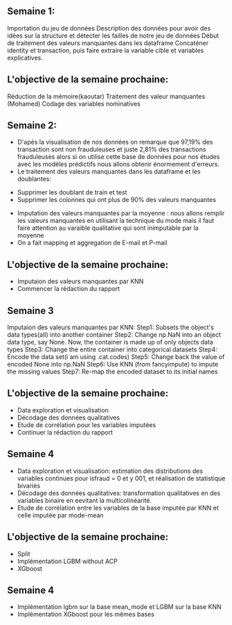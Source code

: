 ## Semaine 1:
Importation du jeu de données
Description des données pour avoir des idées sur la structure et détecter les failles de notre jeu de données
Début de traitement des valeurs manquantes dans les dataframe
Concaténer identity et transaction, puis faire extraire la variable cible et variables explicatives.

## L'objective de la semaine prochaine:
Réduction de la mémoire(kaoutar)
Traitement des valeur manquantes (Mohamed)
Codage des variables nominatives

## Semaine 2:
- D'apès la visualisation de nos données on remarque que 97,19% des transaction sont non frauduleuses et juste 2,81% des transactions frauduleuses alors si on utilise cette base de données pour nos études avec les modèles prédictifs nous allons obtenir énormement d'erreurs.
- Le traitement des valeurs manquantes dans les dataframe et les doublantes:
 * Supprimer les doublant de train et test
 * Supprimer les colonnes qui ont plus de 90% des valeurs manquantes
 - Imputation des valeurs manquantes par la moyenne : nous allons remplir les valeurs manquantes en utilisant la technique du mode mais il faut faire attention au varaible qualitative qui sont inimputable par la moyenne
 - On a fait mapping et aggregation de E-mail et P-mail

## L'objective de la semaine prochaine:
- Imputaion des valeurs manquantes par KNN 
- Commencer la rédaction du rapport

## Semaine 3
Imputaion des valeurs manquantes par KNN:
Step1: Subsets the object's data types(all) into another container
Step2: Change np.NaN into an object data type, say None. Now, the container is made up of only objects data types
Step3: Change the entire container into categorical datasets
Step4: Encode the data set(i am using .cat.codes)
Step5: Change back the value of encoded None into np.NaN
Step6: Use KNN (from fancyimpute) to impute the missing values
Step7: Re-map the encoded dataset to its initial names

## L'objective de la semaine prochaine:
- Data exploration et visualisation
- Décodage des données qualitatives
- Etude de corrélation pour les variables imputées 
 - Continuer la rédaction du rapport 
 
## Semaine 4
- Data exploration et visualisation: estimation des distributions des variables continues pour isfraud = 0 et y 001, et réalisation de statistique bivariés
- Décodage des données qualitatives: transformation qualitatives en des variables binaire en eevitant la multicolinéarité.
- Etude de corrélation entre les variables de la base imputée par KNN et celle imputée par mode-mean

## L'objective de la semaine prochaine:
- Split
- Implémentation LGBM without ACP
- XGboost

## Semaine 4
- Implémentation lgbm sur la base mean_mode et LGBM sur la base KNN 
- Implémentation XGboost pour les mêmes bases 
